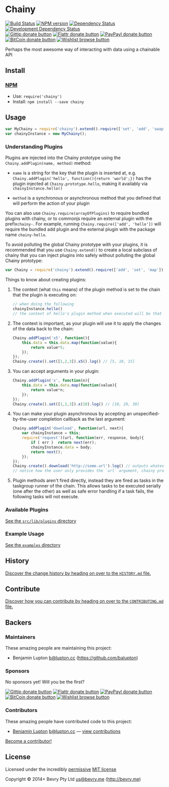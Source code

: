 
<!-- TITLE/ -->

# Chainy

<!-- /TITLE -->


<!-- BADGES/ -->

[![Build Status](http://img.shields.io/travis-ci/bevry/chainy.png?branch=master)](http://travis-ci.org/bevry/chainy "Check this project's build status on TravisCI")
[![NPM version](http://badge.fury.io/js/chainy.png)](https://npmjs.org/package/chainy "View this project on NPM")
[![Dependency Status](https://david-dm.org/bevry/chainy.png?theme=shields.io)](https://david-dm.org/bevry/chainy)
[![Development Dependency Status](https://david-dm.org/bevry/chainy/dev-status.png?theme=shields.io)](https://david-dm.org/bevry/chainy#info=devDependencies)<br/>
[![Gittip donate button](http://img.shields.io/gittip/bevry.png)](https://www.gittip.com/bevry/ "Donate weekly to this project using Gittip")
[![Flattr donate button](http://img.shields.io/flattr/donate.png?color=yellow)](http://flattr.com/thing/344188/balupton-on-Flattr "Donate monthly to this project using Flattr")
[![PayPayl donate button](http://img.shields.io/paypal/donate.png?color=yellow)](https://www.paypal.com/cgi-bin/webscr?cmd=_s-xclick&hosted_button_id=QB8GQPZAH84N6 "Donate once-off to this project using Paypal")
[![BitCoin donate button](http://img.shields.io/bitcoin/donate.png?color=yellow)](https://coinbase.com/checkouts/9ef59f5479eec1d97d63382c9ebcb93a "Donate once-off to this project using BitCoin")
[![Wishlist browse button](http://img.shields.io/wishlist/browse.png?color=yellow)](http://amzn.com/w/2F8TXKSNAFG4V "Buy an item on our wishlist for us")

<!-- /BADGES -->


<!-- DESCRIPTION/ -->

Perhaps the most awesome way of interacting with data using a chainable API

<!-- /DESCRIPTION -->


<!-- INSTALL/ -->

## Install

### [NPM](http://npmjs.org/)
- Use: `require('chainy')`
- Install: `npm install --save chainy`

<!-- /INSTALL -->


## Usage

``` javascript
var MyChainy = require('chainy').extend().require(['set', 'add', 'swap', 'map']);
var chainyInstance = new MyChainy();
```

### Understanding Plugins

Plugins are injected into the Chainy prototype using the `Chainy.addPlugin(name, method)` method:

- `name` is a string for the key that the plugin is inserted at, e.g. `Chainy.addPlugin('hello', function(){return 'world';})` has the plugin injected at `Chainy.prototype.hello`, making it availably via `chainyInstance.hello()`

- `method` is a synchronous or asynchronous method that you defined that will perform the action of your plugin


You can also use `Chainy.require(arrayOfPlugins)` to require bundled plugins with chainy, or to commonjs require an external plugin with the prefix`chainy-`. For example, running `Chainy.require(['add', 'hello'])` will require the bundled add plugin and the external plugin with the package name `chainy-hello`.


To avoid polluting the global Chainy prototype with your plugins, it is recommended that you use `Chainy.extend()` to create a local subclass of chainy that you can inject plugins into safely without polluting the global Chainy prototype:

``` javascript
var Chainy = require('chainy').extend().require(['add', 'set', 'map'])
```


Things to know about creating plugins:

1. The context (what `this` means) of the plugin method is set to the chain that the plugin is executing on:

	``` javascript
	// when doing the following
	chainyInstance.hello()
	// the context of hello's plugin method when executed will be that of `chainyInstance`
	```

2. The context is important, as your plugin will use it to apply the changes of the data back to the chain:

	``` javascript
	Chainy.addPlugin('x5', function(){
		this.data = this.data.map(function(value){
			return value*5;
		});
	});
	Chainy.create().set([1,2,3]).x5().log() // [5, 10, 15]
	```

3. You can accept arguments in your plugin:

	``` javascript
	Chainy.addPlugin('x', function(n){
		this.data = this.data.map(function(value){
			return value*n;
		});
	});
	Chainy.create().set([1,2,3]).x(10).log() // [10, 20, 30]
	```

4. You can make your plugin asynchronous by accepting an unspecified-by-the-user completion callback as the last argument:

	``` javascript
	Chainy.addPlugin('download', function(url, next){
		var chainyInstance = this;
		require('request')(url, function(err, response, body){
			if ( err )  return next(err);
			chainyInstance.data = body;
			return next();
		});
	});
	Chainy.create().download('http://some.url').log() // outputs whatever http://some.url pointed to
	// notice how the user only provides the `url` argument, chainy provides the `next` argument
	```

5. Plugin methods aren't fired directly, instead they are fired as tasks in the taskgroup runner of the chain. This allows tasks to be executed serially (one after the other) as well as safe error handling if a task fails, the following tasks will not execute.

### Available Plugins

[See the `src/lib/plugins` directory](https://github.com/bevry/chainy/blob/master/src/lib/plugins#files)

### Example Usage

[See the `examples` directory](https://github.com/bevry/chainy/blob/master/examples#files)


<!-- HISTORY/ -->

## History
[Discover the change history by heading on over to the `HISTORY.md` file.](https://github.com/bevry/chainy/blob/master/HISTORY.md#files)

<!-- /HISTORY -->


<!-- CONTRIBUTE/ -->

## Contribute

[Discover how you can contribute by heading on over to the `CONTRIBUTING.md` file.](https://github.com/bevry/chainy/blob/master/CONTRIBUTING.md#files)

<!-- /CONTRIBUTE -->


<!-- BACKERS/ -->

## Backers

### Maintainers

These amazing people are maintaining this project:

- Benjamin Lupton <b@lupton.cc> (https://github.com/balupton)

### Sponsors

No sponsors yet! Will you be the first?

[![Gittip donate button](http://img.shields.io/gittip/bevry.png)](https://www.gittip.com/bevry/ "Donate weekly to this project using Gittip")
[![Flattr donate button](http://img.shields.io/flattr/donate.png?color=yellow)](http://flattr.com/thing/344188/balupton-on-Flattr "Donate monthly to this project using Flattr")
[![PayPayl donate button](http://img.shields.io/paypal/donate.png?color=yellow)](https://www.paypal.com/cgi-bin/webscr?cmd=_s-xclick&hosted_button_id=QB8GQPZAH84N6 "Donate once-off to this project using Paypal")
[![BitCoin donate button](http://img.shields.io/bitcoin/donate.png?color=yellow)](https://coinbase.com/checkouts/9ef59f5479eec1d97d63382c9ebcb93a "Donate once-off to this project using BitCoin")
[![Wishlist browse button](http://img.shields.io/wishlist/browse.png?color=yellow)](http://amzn.com/w/2F8TXKSNAFG4V "Buy an item on our wishlist for us")

### Contributors

These amazing people have contributed code to this project:

- [Benjamin Lupton](https://github.com/balupton) <b@lupton.cc> — [view contributions](https://github.com/bevry/chainy/commits?author=balupton)

[Become a contributor!](https://github.com/bevry/chainy/blob/master/CONTRIBUTING.md#files)

<!-- /BACKERS -->


<!-- LICENSE/ -->

## License

Licensed under the incredibly [permissive](http://en.wikipedia.org/wiki/Permissive_free_software_licence) [MIT license](http://creativecommons.org/licenses/MIT/)

Copyright &copy; 2014+ Bevry Pty Ltd <us@bevry.me> (http://bevry.me)

<!-- /LICENSE -->


